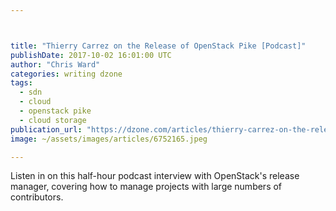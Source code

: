 ```yaml
---



title: "Thierry Carrez on the Release of OpenStack Pike [Podcast]"
publishDate: 2017-10-02 16:01:00 UTC
author: "Chris Ward"
categories: writing dzone
tags:
  - sdn
  - cloud
  - openstack pike
  - cloud storage
publication_url: "https://dzone.com/articles/thierry-carrez-on-the-release-of-openstack-pike"
image: ~/assets/images/articles/6752165.jpeg

---
```

Listen in on this half-hour podcast interview with OpenStack's release manager, covering how to manage projects with large numbers of contributors.

